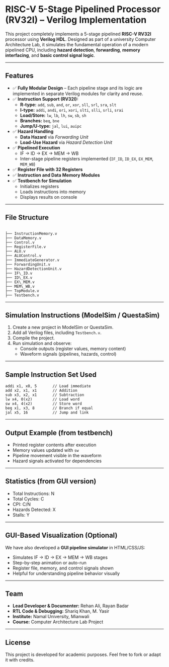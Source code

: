 
# RISC-V 5-Stage Pipelined Processor (RV32I) – Verilog Implementation

This project completely implements a 5-stage pipelined **RISC-V RV32I** processor using **Verilog HDL**. Designed as part of a university Computer Architecture Lab, it simulates the fundamental operation of a modern pipelined CPU, including **hazard detection**, **forwarding**, **memory interfacing**, and **basic control signal logic**.

---

## Features

- ✅ **Fully Modular Design** – Each pipeline stage and its logic are implemented in separate Verilog modules for clarity and reuse.
- ✅ **Instruction Support (RV32I):**
  - **R-type:** `add`, `sub`, `and`, `or`, `xor`, `sll`, `srl`, `sra`, `slt`
  - **I-type:** `addi`, `andi`, `ori`, `xori`, `slti`, `slli`, `srli`, `srai`
  - **Load/Store:** `lw`, `lb`, `lh`, `sw`, `sb`, `sh`
  - **Branches:** `beq`, `bne`
  - **Jump/U-type:** `jal`, `lui`, `auipc`
- ✅ **Hazard Handling**
  - **Data Hazard** via *Forwarding Unit*
  - **Load-Use Hazard** via *Hazard Detection Unit*
- ✅ **Pipelined Execution**
  - IF → ID → EX → MEM → WB
  - Inter-stage pipeline registers implemented (`IF_ID`, `ID_EX`, `EX_MEM`, `MEM_WB`)
- ✅ **Register File with 32 Registers**
- ✅ **Instruction and Data Memory Modules**
- ✅ **Testbench for Simulation**
  - Initializes registers
  - Loads instructions into memory
  - Displays results on console

---

## File Structure

```

├── InstructionMemory.v
├── DataMemory.v
├── Control.v
├── RegisterFile.v
├── ALU.v
├── ALUControl.v
├── ImmediateGenerator.v
├── ForwardingUnit.v
├── HazardDetectionUnit.v
├── IF\_ID.v
├── ID\_EX.v
├── EX\_MEM.v
├── MEM\_WB.v
├── TopModule.v
├── Testbench.v

````

---

## Simulation Instructions (ModelSim / QuestaSim)

1. Create a new project in ModelSim or QuestaSim.
2. Add all Verilog files, including `Testbench.v`.
3. Compile the project.
4. Run simulation and observe:
   - Console outputs (register values, memory content)
   - Waveform signals (pipelines, hazards, control)

---

## Sample Instruction Set Used

``` assembly
addi x1, x0, 5       // Load immediate
add x2, x1, x1       // Addition
sub x3, x2, x1       // Subtraction
lw x4, 0(x2)         // Load word
sw x4, 4(x2)         // Store word
beq x1, x3, 8        // Branch if equal
jal x5, 16           // Jump and link
````

---

## Output Example (from testbench)

* Printed register contents after execution
* Memory values updated with `sw`
* Pipeline movement visible in the waveform
* Hazard signals activated for dependencies

---

## Statistics (from GUI version)

* Total Instructions: N
* Total Cycles: C
* CPI: C/N
* Hazards Detected: X
* Stalls: Y

---

## GUI-Based Visualization (Optional)

We have also developed a **GUI pipeline simulator** in HTML/CSS/JS:

* Simulates IF → ID → EX → MEM → WB stages
* Step-by-step animation or auto-run
* Register file, memory, and control signals shown
* Helpful for understanding pipeline behavior visually

---

## Team

* **Lead Developer & Documenter:** Rehan Ali, Rayan Badar
* **RTL Code & Debugging:** Shariq Khan, M. Yasir
* **Institute:** Namal University, Mianwali
* **Course:** Computer Architecture Lab Project

---

## License

This project is developed for academic purposes. Feel free to fork or adapt it with credits.
